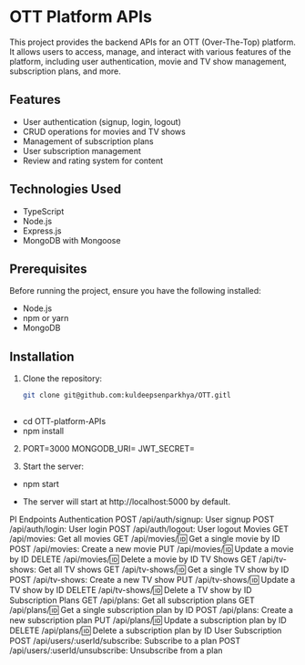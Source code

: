 # OTT Platform APIs

This project provides the backend APIs for an OTT (Over-The-Top) platform. It allows users to access, manage, and interact with various features of the platform, including user authentication, movie and TV show management, subscription plans, and more.

## Features

- User authentication (signup, login, logout)
- CRUD operations for movies and TV shows
- Management of subscription plans
- User subscription management
- Review and rating system for content

## Technologies Used

- TypeScript
- Node.js
- Express.js
- MongoDB with Mongoose

## Prerequisites

Before running the project, ensure you have the following installed:

- Node.js
- npm or yarn
- MongoDB

## Installation

1. Clone the repository:

   ```bash
   git clone git@github.com:kuldeepsenparkhya/OTT.gitl
  
- cd OTT-platform-APIs
- npm install

2. PORT=3000
   MONGODB_URI=<your-mongodb-uri>
   JWT_SECRET=<your-jwt-secret>

3. Start the server:

- npm start

- The server will start at http://localhost:5000 by default.


PI Endpoints
Authentication
POST /api/auth/signup: User signup
POST /api/auth/login: User login
POST /api/auth/logout: User logout
Movies
GET /api/movies: Get all movies
GET /api/movies/:id: Get a single movie by ID
POST /api/movies: Create a new movie
PUT /api/movies/:id: Update a movie by ID
DELETE /api/movies/:id: Delete a movie by ID
TV Shows
GET /api/tv-shows: Get all TV shows
GET /api/tv-shows/:id: Get a single TV show by ID
POST /api/tv-shows: Create a new TV show
PUT /api/tv-shows/:id: Update a TV show by ID
DELETE /api/tv-shows/:id: Delete a TV show by ID
Subscription Plans
GET /api/plans: Get all subscription plans
GET /api/plans/:id: Get a single subscription plan by ID
POST /api/plans: Create a new subscription plan
PUT /api/plans/:id: Update a subscription plan by ID
DELETE /api/plans/:id: Delete a subscription plan by ID
User Subscription
POST /api/users/:userId/subscribe: Subscribe to a plan
POST /api/users/:userId/unsubscribe: Unsubscribe from a plan

